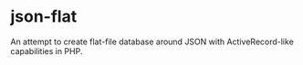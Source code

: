 # json-flat
An attempt to create flat-file database around JSON with ActiveRecord-like capabilities in PHP.
